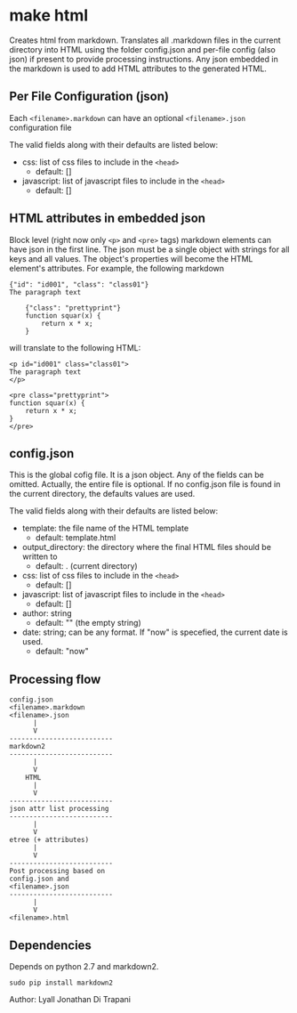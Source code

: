 make html
========================================================================

Creates html from markdown.
Translates all .markdown files in the current directory into HTML
using the folder config.json and per-file config (also json) if present
to provide processing instructions.
Any json embedded in the markdown is used to add HTML attributes to the
generated HTML.


Per File Configuration (json)
-----------------------------

Each `<filename>.markdown` can have an optional `<filename>.json`
configuration file

The valid fields along with their defaults are listed below:

- css: list of css files to include in the `<head>`
    - default: []
- javascript:  list of javascript files to include in the `<head>`
    - default: []


HTML attributes in embedded json
--------------------------------

Block level (right now only `<p>` and `<pre>` tags) markdown elements
can have json in the first line.
The json must be a single object with strings for all keys and all
values.
The object's properties will become the HTML element's attributes.
For example, the following markdown

    {"id": "id001", "class": "class01"}
    The paragraph text

        {"class": "prettyprint"}
        function squar(x) {
            return x * x;
        }

will translate to the following HTML:

    <p id="id001" class="class01">
    The paragraph text
    </p>

    <pre class="prettyprint">
    function squar(x) {
        return x * x;
    }
    </pre>



config.json
--------------

This is the global cofig file.
It is a json object.
Any of the fields can be omitted.
Actually, the entire file is optional.
If no config.json file is found in the current directory,
the defaults values are used.

The valid fields along with their defaults are listed below:

- template: the file name of the HTML template
    - default:  template.html
- output\_directory: the directory where the final HTML files should be
  written to
    - default: . (current directory)
- css: list of css files to include in the `<head>`
    - default: []
- javascript:  list of javascript files to include in the `<head>`
    - default: []
- author:  string
    - default: "" (the empty string)
- date:  string; can be any format.  If "now" is specefied, the current
  date is used.
    - default: "now"


Processing flow
---------------

    config.json
    <filename>.markdown
    <filename>.json
          |
          V
    --------------------------
    markdown2
    --------------------------
          |
          V
        HTML
          |
          V
    --------------------------
    json attr list processing
    --------------------------
          |
          V
    etree (+ attributes)
          |
          V
    --------------------------
    Post processing based on
    config.json and
    <filename>.json
    --------------------------
          |
          V
    <filename>.html


Dependencies
------------

Depends on python 2.7 and markdown2.

    sudo pip install markdown2






Author:  Lyall Jonathan Di Trapani
